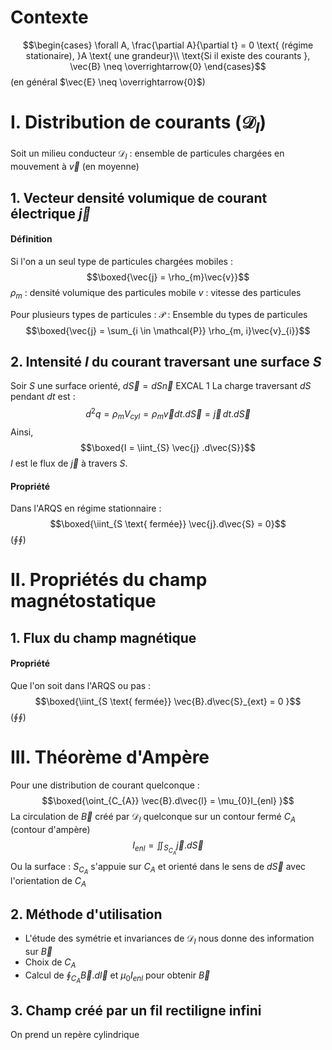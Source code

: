 # Contexte
$$\begin{cases}
\forall A, \frac{\partial A}{\partial t} = 0  \text{ (régime stationaire), }A \text{ une grandeur}\\
\text{Si il existe des courants }, \vec{B} \neq  \overrightarrow{0}
\end{cases}$$
(en général $\vec{E} \neq  \overrightarrow{0}$)

# I. Distribution de courants ($\mathcal{D}_{I}$)
Soit un milieu conducteur
$\mathcal{D}_{I}$ : ensemble de particules chargées en mouvement à $\vec{v}$ (en moyenne)

## 1. Vecteur densité volumique de courant électrique $\vec{j}$
#### Définition
Si l'on a un seul type de particules chargées mobiles : 
$$\boxed{\vec{j} = \rho_{m}\vec{v}}$$
$\rho_{m}$ : densité volumique des particules mobile
$v$ : vitesse des particules

Pour plusieurs types de particules : 
$\mathcal{P}$ : Ensemble du types de particules
$$\boxed{\vec{j} = \sum_{i \in \mathcal{P}} \rho_{m, i}\vec{v}_{i}}$$

## 2. Intensité $I$ du courant traversant une surface $S$
Soir $S$ une surface orienté, $d\vec{S} = dS \vec{n}$
EXCAL 1
La charge traversant $dS$ pendant $dt$ est : 
$$d^{2}q = \rho_{m}V_{cyl} = \rho_{m} \vec{v}dt.d\vec{S} = \vec{j}\,  dt.d\vec{S}$$
Ainsi, 
$$\boxed{I = \iint_{S} \vec{j} .d\vec{S}}$$
$I$ est le flux de $\vec{j}$ à travers $S$.

#### Propriété
Dans l'ARQS en régime stationnaire : 
$$\boxed{\iint_{S \text{ fermée}} \vec{j}.d\vec{S} = 0}$$
($\oint\oint$)

# II. Propriétés du champ magnétostatique
## 1. Flux du champ magnétique
#### Propriété
Que l'on soit dans l'ARQS ou pas :
$$\boxed{\iint_{S \text{ fermée}} \vec{B}.d\vec{S}_{ext} = 0 }$$
($\oint\oint$)

# III. Théorème d'Ampère
Pour une distribution de courant quelconque : 
$$\boxed{\oint_{C_{A}} \vec{B}.d\vec{l} = \mu_{0}I_{enl} }$$
La circulation de $\vec{B}$ créé par $\mathcal{D}_{I}$ quelconque sur un contour fermé $C_{A}$ (contour d'ampère)
$$I_{enl} = \iint_{S_{C_{A}}}  \vec{j}.d\vec{S}$$
Ou la surface : $S_{C_{A}}$ s'appuie sur $C_{A}$ et orienté dans le sens de $d\vec{S}$ avec l'orientation de $C_{A}$

## 2. Méthode d'utilisation
- L'étude des symétrie et invariances de $\mathcal{D}_I$ nous donne des information sur $\vec{B}$
- Choix de $C_A$
- Calcul de $\oint_{C_{A}} \vec{B}.d\vec{l}$ et $\mu_{0}I_{enl}$ pour obtenir $\vec{B}$

## 3. Champ créé par un fil rectiligne infini
On prend un repère cylindrique